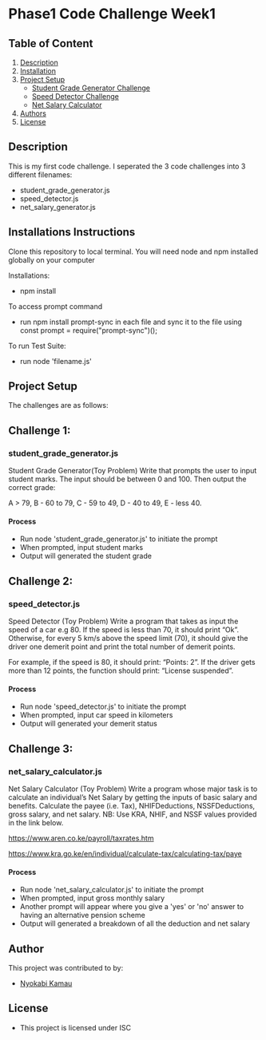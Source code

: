 # Phase1 Code Challenge Week1

## Table of Content
1. [Description](#description)
2. [Installation](#installation)
3. [Project Setup](#project-setup)
    - [Student Grade Generator Challenge](#student_grade_generatorjs)
    - [Speed Detector Challenge](#speed_detectorjs)
    - [Net Salary Calculator](#net_salary_calculatorjs)
4. [Authors](#author)
5. [License](#license)

## Description
This is my first code challenge. I seperated the 3 code challenges into 3 different filenames:
* student_grade_generator.js
* speed_detector.js
* net_salary_generator.js

## Installations Instructions
Clone this repository to local terminal. You will need node and npm installed globally on your computer

Installations:
* npm install

To access prompt command
* run npm install prompt-sync in each file and sync it to the file using const prompt = require("prompt-sync")();

To run Test Suite: 
* run node 'filename.js'

## Project Setup
The challenges are as follows:

## Challenge 1:
### student_grade_generator.js
Student Grade Generator(Toy Problem)
Write that prompts the user to input student marks. The input should be between 0 and 100. Then output the correct grade: 

A > 79, B - 60 to 79, C -  59 to 49, D - 40 to 49, E - less 40.

#### Process
* Run node 'student_grade_generator.js' to initiate the prompt
* When prompted, input student marks
* Output will generated the student grade

## Challenge 2: 
### speed_detector.js
Speed Detector (Toy Problem)
Write a program that takes as input the speed of a car e.g 80. If the speed is less than 70, it should print “Ok”. Otherwise, for every 5 km/s above the speed limit (70), it should give the driver one demerit point and print the total number of demerit points.

For example, if the speed is 80, it should print: “Points: 2”. If the driver gets more than 12 points, the function should print: “License suspended”.

#### Process
* Run node 'speed_detector.js' to initiate the prompt
* When prompted, input car speed in kilometers
* Output will generated your demerit status

## Challenge 3: 
### net_salary_calculator.js
Net Salary Calculator (Toy Problem)
Write a program whose major task is to calculate an individual’s Net Salary by getting the inputs of basic salary and benefits. Calculate the payee (i.e. Tax), NHIFDeductions, NSSFDeductions, gross salary, and net salary. 
NB: Use KRA, NHIF, and NSSF values provided in the link below.

https://www.aren.co.ke/payroll/taxrates.htm  

https://www.kra.go.ke/en/individual/calculate-tax/calculating-tax/paye

#### Process
* Run node 'net_salary_calculator.js' to initiate the prompt
* When prompted, input gross monthly salary
* Another prompt will appear where you give a 'yes' or 'no' answer to having an alternative pension scheme
* Output will generated a breakdown of all the deduction and net salary

## Author
This project was contributed to by: 
- [Nyokabi Kamau](https://github.com/NyokabiKamau/)

## License
* This project is licensed under ISC